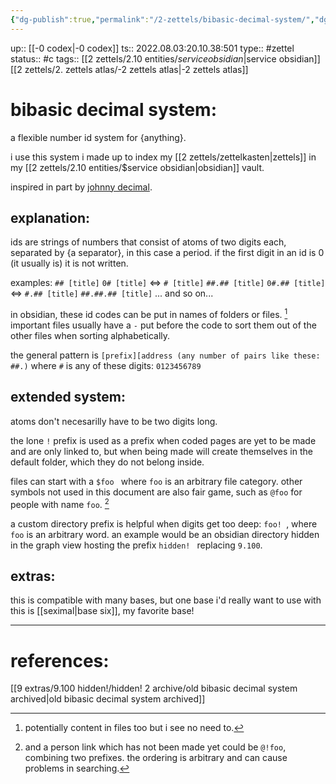 ```yaml
---
{"dg-publish":true,"permalink":"/2-zettels/bibasic-decimal-system/","dgHomeLink":true,"dgPassFrontmatter":false}
---
```


up:: [[-0 codex|-0 codex]]
ts:: 2022.08.03:20.10.38:501
type:: #zettel
status:: #c
tags:: [[2 zettels/2.10 entities/$service obsidian|$service obsidian]] [[2 zettels/2. zettels atlas/-2 zettels atlas|-2 zettels atlas]]

# bibasic decimal system:

a flexible number id system for {anything}.

i use this system i made up to index my [[2 zettels/zettelkasten|zettels]] in my [[2 zettels/2.10 entities/$service obsidian|obsidian]] vault.

inspired in part by [johnny decimal](https://johnnydecimal.com/).

## explanation:

ids are strings of numbers that consist of atoms of two digits each, separated by {a separator}, in this case a period.
if the first digit in an id is 0 (it usually is) it is not written.

examples:
`## [title]`
`0# [title]` <=> `# [title]`
`##.## [title]`
`0#.## [title]` <=> `#.## [title]`
`##.##.## [title]`
... and so on...

in obsidian, these id codes can be put in names of folders or files. [^1]
important files usually have a `-` put before the code to sort them out of the other files when sorting alphabetically.

the general pattern is `[prefix][address (any number of pairs like these: ##.)`
where `#` is any of these digits: `0123456789`

## extended system:

atoms don't necesarilly have to be two digits long.

the lone `!` prefix is used as a prefix when coded pages are yet to be made and are only linked to, but when being made will create themselves in the default folder, which they do not belong inside.

files can start with a `$foo ` where `foo` is an arbitrary file category. other symbols not used in this document are also fair game, such as `@foo` for people with name `foo`. [^2]

a custom directory prefix is helpful when digits get too deep: `foo! `, where `foo` is an arbitrary word. an example would be an obsidian directory hidden in the graph view hosting the prefix `hidden! ` replacing `9.100`.

## extras:

this is compatible with many bases, but one base i'd really want to use with this is [[seximal|base six]], my favorite base!

____
# references:

[[9 extras/9.100 hidden!/hidden! 2 archive/old bibasic decimal system archived|old bibasic decimal system archived]]


[^1]: potentially content in files too but i see no need to.
[^2]: and a person link which has not been made yet could be `@!foo`, combining two prefixes. the ordering is arbitrary and can cause problems in searching.